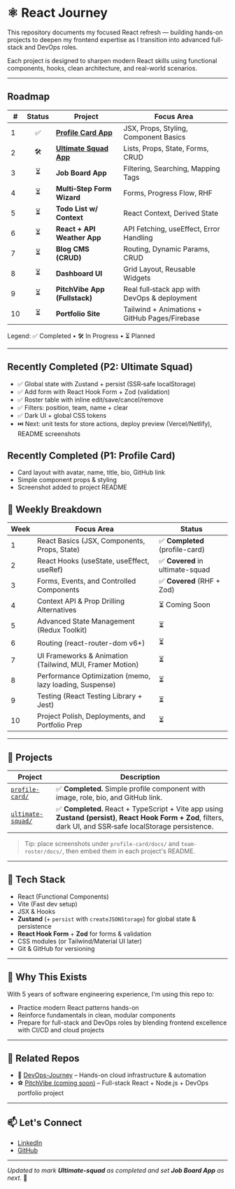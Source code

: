 # ⚛️ React Journey

This repository documents my focused React refresh — building hands-on projects to deepen my frontend expertise as I transition into advanced full-stack and DevOps roles.

Each project is designed to sharpen modern React skills using functional components, hooks, clean architecture, and real-world scenarios.

---

## Roadmap

| #   | Status | Project                                     | Focus Area                                    |
| --- | :----: | ------------------------------------------- | --------------------------------------------- |
| 1   |   ✅   | **[Profile Card App](./profile-card/)**     | JSX, Props, Styling, Component Basics         |
| 2   |   🛠️   | **[Ultimate Squad App](./ultimate-squad/)** | Lists, Props, State, Forms, CRUD              |
| 3   |   ⏳   | **Job Board App**                           | Filtering, Searching, Mapping Tags            |
| 4   |   ⏳   | **Multi‑Step Form Wizard**                  | Forms, Progress Flow, RHF                     |
| 5   |   ⏳   | **Todo List w/ Context**                    | React Context, Derived State                  |
| 6   |   ⏳   | **React + API Weather App**                 | API Fetching, useEffect, Error Handling       |
| 7   |   ⏳   | **Blog CMS (CRUD)**                         | Routing, Dynamic Params, CRUD                 |
| 8   |   ⏳   | **Dashboard UI**                            | Grid Layout, Reusable Widgets                 |
| 9   |   ⏳   | **PitchVibe App (Fullstack)**               | Real full‑stack app with DevOps & deployment  |
| 10  |   ⏳   | **Portfolio Site**                          | Tailwind + Animations + GitHub Pages/Firebase |

Legend: ✅ Completed • 🛠️ In Progress • ⏳ Planned

---

## Recently Completed (P2: Ultimate Squad)

- ✅ Global state with Zustand + persist (SSR‑safe localStorage)
- ✅ Add form with React Hook Form + Zod (validation)
- ✅ Roster table with inline edit/save/cancel/remove
- ✅ Filters: position, team, name + clear
- ✅ Dark UI + global CSS tokens
- ⏭️ Next: unit tests for store actions, deploy preview (Vercel/Netlify), README screenshots

## Recently Completed (P1: Profile Card)

- Card layout with avatar, name, title, bio, GitHub link
- Simple component props & styling
- Screenshot added to project README

## 📅 Weekly Breakdown

| Week | Focus Area                                               | Status                           |
| ---- | -------------------------------------------------------- | -------------------------------- |
| 1    | React Basics (JSX, Components, Props, State)             | ✅ **Completed** (profile-card)  |
| 2    | React Hooks (useState, useEffect, useRef)                | ✅ **Covered** in ultimate-squad |
| 3    | Forms, Events, and Controlled Components                 | ✅ **Covered** (RHF + Zod)       |
| 4    | Context API & Prop Drilling Alternatives                 | ⏳ Coming Soon                   |
| 5    | Advanced State Management (Redux Toolkit)                | ⏳                               |
| 6    | Routing (react-router-dom v6+)                           | ⏳                               |
| 7    | UI Frameworks & Animation (Tailwind, MUI, Framer Motion) | ⏳                               |
| 8    | Performance Optimization (memo, lazy loading, Suspense)  | ⏳                               |
| 9    | Testing (React Testing Library + Jest)                   | ⏳                               |
| 10   | Project Polish, Deployments, and Portfolio Prep          | ⏳                               |

---

## 🧩 Projects

| Project                                | Description                                                                                                                                                      |
| -------------------------------------- | ---------------------------------------------------------------------------------------------------------------------------------------------------------------- |
| [`profile-card/`](./profile-card/)     | ✅ **Completed.** Simple profile component with image, role, bio, and GitHub link.                                                                               |
| [`ultimate-squad/`](./ultimate-squad/) | ✅ **Completed.** React + TypeScript + Vite app using **Zustand (persist)**, **React Hook Form + Zod**, filters, dark UI, and SSR‑safe localStorage persistence. |

> Tip: place screenshots under `profile-card/docs/` and `team-roster/docs/`, then embed them in each project's README.

---

## 🧰 Tech Stack

- React (Functional Components)
- Vite (Fast dev setup)
- JSX & Hooks
- **Zustand** (+ `persist` with `createJSONStorage`) for global state & persistence
- **React Hook Form** + **Zod** for forms & validation
- CSS modules (or Tailwind/Material UI later)
- Git & GitHub for versioning

---

## 💼 Why This Exists

With 5 years of software engineering experience, I'm using this repo to:

- Practice modern React patterns hands-on
- Reinforce fundamentals in clean, modular components
- Prepare for full-stack and DevOps roles by blending frontend excellence with CI/CD and cloud projects

---

## 🔗 Related Repos

- 🔧 [DevOps-Journey](https://github.com/gerardinhoo/DevOps-Journey) – Hands-on cloud infrastructure & automation
- ⚽ [PitchVibe (coming soon)](#) – Full-stack React + Node.js + DevOps portfolio project

---

## 📫 Let's Connect

- [LinkedIn](https://linkedin.com/in/gerardinhoo)
- [GitHub](https://github.com/gerardinhoo)

---

_Updated to mark **Ultimate-squad** as completed and set **Job Board App** as next._ 🚀
